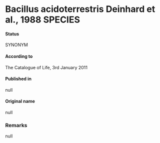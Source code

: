 # Bacillus acidoterrestris Deinhard et al., 1988 SPECIES

#### Status
SYNONYM

#### According to
The Catalogue of Life, 3rd January 2011

#### Published in
null

#### Original name
null

### Remarks
null